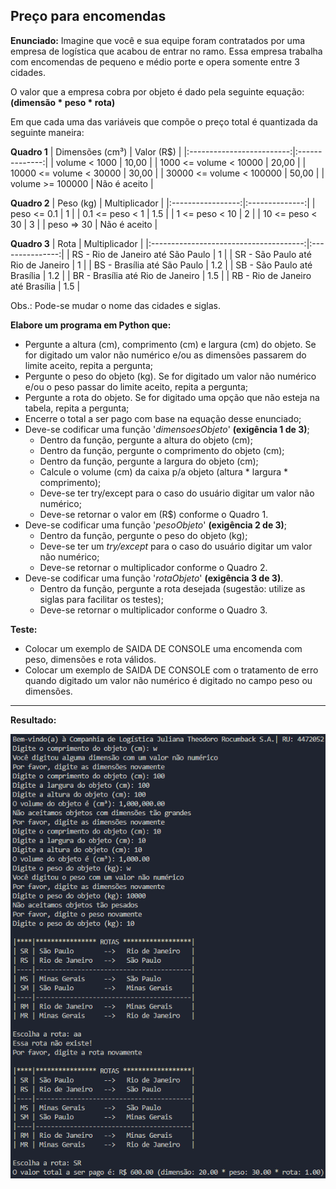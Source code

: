 ## Preço para encomendas

**Enunciado:** Imagine que você e sua equipe foram contratados por uma empresa de logística que acabou de entrar no ramo. Essa empresa trabalha com encomendas de pequeno e médio porte e opera somente entre 3 cidades.

O valor que a empresa cobra por objeto é dado pela seguinte equação: **(dimensão * peso * rota)**

Em que cada uma das variáveis que compõe o preço total é quantizada da seguinte maneira:

**Quadro 1**
|      Dimensões (cm³)      |   Valor (R$)   |
|:-------------------------:|:--------------:|
|       volume < 1000       |      10,00     |
|   1000 <= volume < 10000  |      20,00     |
|  10000 <= volume < 30000  |      30,00     |
|  30000 <= volume < 100000 |      50,00     |
|     volume >= 100000      |  Não é aceito  |

**Quadro 2**
|     Peso (kg)     |  Multiplicador | 
|:-----------------:|:--------------:|
|    peso <= 0.1    |        1       |
|  0.1 <= peso < 1  |       1.5      |
|   1 <= peso < 10  |        2       |
|  10 <= peso < 30  |        3       |
|     peso => 30    |  Não é aceito  |

**Quadro 3**
|                  Rota                  |  Multiplicador  | 
|:--------------------------------------:|:---------------:|
|  RS - Rio de Janeiro até São Paulo     |        1        |
|  SR - São Paulo até Rio de Janeiro     |        1        |
|  BS - Brasília até São Paulo           |       1.2       |
|  SB - São Paulo até Brasília           |       1.2       |
|  BR - Brasília até Rio de Janeiro      |       1.5       |
|  RB - Rio de Janeiro até Brasília      |       1.5       |

Obs.: Pode-se mudar o nome das cidades e siglas.

**Elabore um programa em Python que:**

* Pergunte a altura (cm), comprimento (cm) e largura (cm) do objeto. Se for digitado um valor não numérico e/ou as dimensões passarem do limite aceito, repita a pergunta;
* Pergunte o peso do objeto (kg). Se for digitado um valor não numérico e/ou o peso passar do limite aceito, repita a pergunta;
* Pergunte a rota do objeto. Se for digitado uma opção que não esteja na tabela, repita a pergunta;
* Encerre o total a ser pago com base na equação desse enunciado; 
* Deve-se codificar uma função '*dimensoesObjeto*' **(exigência 1 de 3)**;
    * Dentro da função, pergunte a altura do objeto (cm); 
    * Dentro da função, pergunte o comprimento do objeto (cm); 
    * Dentro da função, pergunte a largura do objeto (cm);
    * Calcule o volume (cm) da caixa p/a objeto (altura * largura * comprimento); 
    * Deve-se ter try/except para o caso do usuário digitar um valor não numérico; 
    * Deve-se retornar o valor em (R$) conforme o Quadro 1.
* Deve-se codificar uma função '*pesoObjeto*' **(exigência 2 de 3)**;
    * Dentro da função, pergunte o peso do objeto (kg); 
    * Deve-se ter um *try/except* para o caso do usuário digitar um valor não numérico; 
    * Deve-se retornar o multiplicador conforme o Quadro 2.
* Deve-se codificar uma função '*rotaObjeto*' **(exigência 3 de 3)**.
    * Dentro da função, pergunte a rota desejada (sugestão: utilize as siglas para facilitar os testes); 
    * Deve-se retornar o multiplicador conforme o Quadro 3.

**Teste:**

* Colocar um exemplo de SAIDA DE CONSOLE uma encomenda com peso, dimensões e rota válidos.
* Colocar um exemplo de SAIDA DE CONSOLE com o tratamento de erro quando digitado um valor não numérico é digitado no campo peso ou dimensões.

---

**Resultado:**

![alt text](image.png)